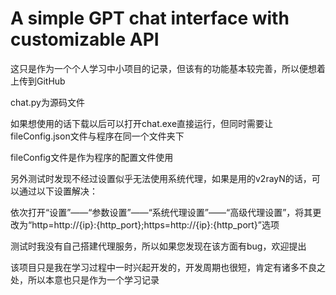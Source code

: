 # A simple GPT chat interface with customizable API
这只是作为一个个人学习中小项目的记录，但该有的功能基本较完善，所以便想着上传到GitHub


chat.py为源码文件

如果想使用的话下载以后可以打开chat.exe直接运行，但同时需要让fileConfig.json文件与程序在同一个文件夹下

fileConfig文件是作为程序的配置文件使用


另外测试时发现不经过设置似乎无法使用系统代理，如果是用的v2rayN的话，可以通过以下设置解决：

依次打开“设置”——“参数设置”——“系统代理设置”——“高级代理设置”，将其更改为“http=http://{ip}:{http_port};https=http://{ip}:{http_port}”选项


测试时我没有自己搭建代理服务，所以如果您发现在该方面有bug，欢迎提出

该项目只是我在学习过程中一时兴起开发的，开发周期也很短，肯定有诸多不良之处，所以本意也只是作为一个学习记录
